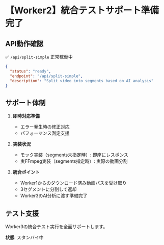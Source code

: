# 【Worker2】統合テストサポート準備完了

## API動作確認
✅ `/api/split-simple` 正常稼働中
```json
{
  "status": "ready",
  "endpoint": "/api/split-simple",
  "description": "Split video into segments based on AI analysis"
}
```

## サポート体制
1. **即時対応準備**
   - エラー発生時の修正対応
   - パフォーマンス測定支援

2. **実装状況**
   - モック実装（segments未指定時）: 即座にレスポンス
   - 実FFmpeg実装（segments指定時）: 実際の動画分割

3. **統合ポイント**
   - Worker1からのダウンロード済み動画パスを受け取り
   - 3セグメントに分割して返却
   - Worker3のAI分析に渡す準備完了

## テスト支援
Worker3の統合テスト実行を全面サポートします。

**状態**: スタンバイ中